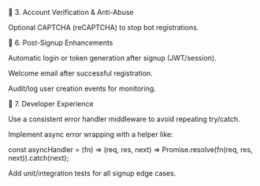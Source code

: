 📧 3. Account Verification & Anti-Abuse

Optional CAPTCHA (reCAPTCHA) to stop bot registrations.

🔐 6. Post-Signup Enhancements

Automatic login or token generation after signup (JWT/session).

Welcome email after successful registration.

Audit/log user creation events for monitoring.

🧰 7. Developer Experience

Use a consistent error handler middleware to avoid repeating try/catch.

Implement async error wrapping with a helper like:

const asyncHandler = (fn) => (req, res, next) => Promise.resolve(fn(req, res, next)).catch(next);

Add unit/integration tests for all signup edge cases.